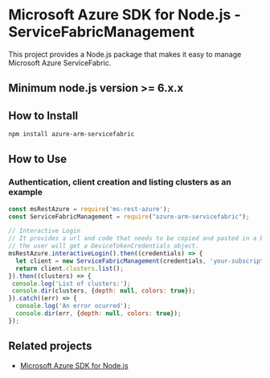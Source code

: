 # Microsoft Azure SDK for Node.js - ServiceFabricManagement

This project provides a Node.js package that makes it easy to manage Microsoft Azure ServiceFabric.
## Minimum node.js version >= 6.x.x

## How to Install

```bash
npm install azure-arm-servicefabric
```

## How to Use

### Authentication, client creation and listing clusters as an example

 ```javascript
 const msRestAzure = require('ms-rest-azure');
 const ServiceFabricManagement = require("azure-arm-servicefabric");
 
 // Interactive Login
 // It provides a url and code that needs to be copied and pasted in a browser and authenticated over there. If successful, 
 // the user will get a DeviceTokenCredentials object.
 msRestAzure.interactiveLogin().then((credentials) => {
   let client = new ServiceFabricManagement(credentials, 'your-subscription-id');
   return client.clusters.list();
 }).then((clusters) => {
  console.log('List of clusters:');
  console.dir(clusters, {depth: null, colors: true});
}).catch((err) => {
   console.log('An error ocurred');
   console.dir(err, {depth: null, colors: true});
 });
```

## Related projects

- [Microsoft Azure SDK for Node.js](https://github.com/Azure/azure-sdk-for-node)